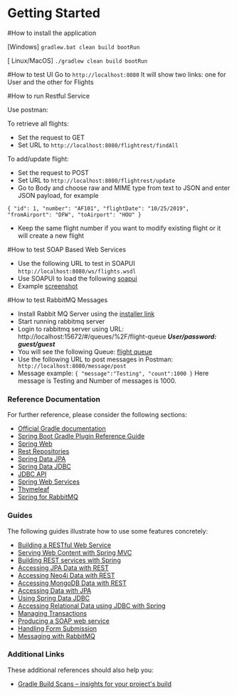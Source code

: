 # Getting Started

#How to install the application

[Windows]
`gradlew.bat clean build bootRun` 

[ Linux/MacOS]
`./gradlew clean build bootRun` 

#How to test UI
Go to `http://localhost:8080`
It will show two links: one for User and the other for Flights

#How to run Restful Service

Use postman:

To retrieve all flights: 
- Set the request to GET 
- Set URL to `http://localhost:8080/flightrest/findAll`

To add/update flight:
- Set the request to POST
- Set URL to `http://localhost:8080/flightrest/update`
- Go to Body and choose raw and MIME type from text to JSON and enter JSON payload, for example

`{
         "id": 1,
         "number": "AF101",
         "flightDate": "10/25/2019",
         "fromAirport": "DFW",
         "toAirport": "HOU"
     }`
- Keep the same flight number if you want to modify existing flight or it will create a new flight

#How to test SOAP Based Web Services

- Use the following URL to test in SOAPUI `http://localhost:8080/ws/flights.wsdl`
- Use SOAPUI to load the following [soapui](soapui/flights-soapui-project.xml) 
- Example [screenshot](soapui/SoapUI-ScreenShot.png)

#How to test RabbitMQ Messages
- Install Rabbit MQ Server using the [installer link](https://www.rabbitmq.com/download.html)
- Start running rabbitmq server 
- Login to rabbitmq server using URL: http://localhost:15672/#/queues/%2F/flight-queue
    _**User/password: guest/guest**_ 
- You will see the following Queue: [flight queue](rabbitmq/RabbitMQScreenshot.png)
- Use the following URL to post messages in Postman: `
http://localhost:8080/message/post`
- Message example: 
`{
	"message":"Testing",
	"count":1000
}` 
Here message is Testing and Number of messages is 1000.


### Reference Documentation
For further reference, please consider the following sections:

* [Official Gradle documentation](https://docs.gradle.org)
* [Spring Boot Gradle Plugin Reference Guide](https://docs.spring.io/spring-boot/docs/2.2.0.RELEASE/gradle-plugin/reference/html/)
* [Spring Web](https://docs.spring.io/spring-boot/docs/2.2.0.RELEASE/reference/htmlsingle/#boot-features-developing-web-applications)
* [Rest Repositories](https://docs.spring.io/spring-boot/docs/2.2.0.RELEASE/reference/htmlsingle/#howto-use-exposing-spring-data-repositories-rest-endpoint)
* [Spring Data JPA](https://docs.spring.io/spring-boot/docs/2.2.0.RELEASE/reference/htmlsingle/#boot-features-jpa-and-spring-data)
* [Spring Data JDBC](https://docs.spring.io/spring-data/jdbc/docs/current/reference/html/)
* [JDBC API](https://docs.spring.io/spring-boot/docs/2.2.0.RELEASE/reference/htmlsingle/#boot-features-sql)
* [Spring Web Services](https://docs.spring.io/spring-boot/docs/2.2.0.RELEASE/reference/htmlsingle/#boot-features-webservices)
* [Thymeleaf](https://docs.spring.io/spring-boot/docs/2.2.0.RELEASE/reference/htmlsingle/#boot-features-spring-mvc-template-engines)
* [Spring for RabbitMQ](https://docs.spring.io/spring-boot/docs/2.2.0.RELEASE/reference/htmlsingle/#boot-features-amqp)

### Guides
The following guides illustrate how to use some features concretely:

* [Building a RESTful Web Service](https://spring.io/guides/gs/rest-service/)
* [Serving Web Content with Spring MVC](https://spring.io/guides/gs/serving-web-content/)
* [Building REST services with Spring](https://spring.io/guides/tutorials/bookmarks/)
* [Accessing JPA Data with REST](https://spring.io/guides/gs/accessing-data-rest/)
* [Accessing Neo4j Data with REST](https://spring.io/guides/gs/accessing-neo4j-data-rest/)
* [Accessing MongoDB Data with REST](https://spring.io/guides/gs/accessing-mongodb-data-rest/)
* [Accessing Data with JPA](https://spring.io/guides/gs/accessing-data-jpa/)
* [Using Spring Data JDBC](https://github.com/spring-projects/spring-data-examples/tree/master/jdbc/basics)
* [Accessing Relational Data using JDBC with Spring](https://spring.io/guides/gs/relational-data-access/)
* [Managing Transactions](https://spring.io/guides/gs/managing-transactions/)
* [Producing a SOAP web service](https://spring.io/guides/gs/producing-web-service/)
* [Handling Form Submission](https://spring.io/guides/gs/handling-form-submission/)
* [Messaging with RabbitMQ](https://spring.io/guides/gs/messaging-rabbitmq/)

### Additional Links
These additional references should also help you:

* [Gradle Build Scans – insights for your project's build](https://scans.gradle.com#gradle)

